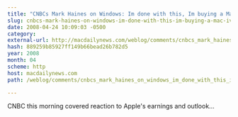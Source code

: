 ```yaml
---
title: "CNBCs Mark Haines on Windows: Im done with this, Im buying a Mac; Ive been happy ever since"
slug: cnbcs-mark-haines-on-windows-im-done-with-this-im-buying-a-mac-ive
date: 2008-04-24 10:09:03 -0500
category: 
external-url: http://macdailynews.com/weblog/comments/cnbcs_mark_haines_on_windows_im_done_with_this_im_buying_a_mac/
hash: 889259b85927ff149b66bead26b782d5
year: 2008
month: 04
scheme: http
host: macdailynews.com
path: /weblog/comments/cnbcs_mark_haines_on_windows_im_done_with_this_im_buying_a_mac/

---
```


CNBC this morning covered reaction to Apple's earnings and outlook...
